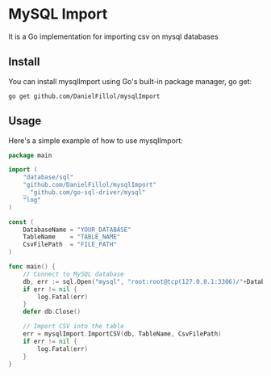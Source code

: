 # MySQL Import
It is a Go implementation for importing csv on mysql databases

## Install
You can install mysqlImport using Go's built-in package manager, go get:
``` 
go get github.com/DanielFillol/mysqlImport 
```
## Usage
Here's a simple example of how to use mysqlImport:
```go
package main

import (
	"database/sql"
	"github.com/DanielFillol/mysqlImport"
	_ "github.com/go-sql-driver/mysql"
	"log"
)

const (
	DatabaseName = "YOUR_DATABASE"
	TableName    = "TABLE_NAME"
	CsvFilePath  = "FILE_PATH"
)

func main() {
	// Connect to MySQL database
	db, err := sql.Open("mysql", "root:root@tcp(127.0.0.1:3306)/"+DatabaseName)
	if err != nil {
		log.Fatal(err)
	}
	defer db.Close()

	// Import CSV into the table
	err = mysqlImport.ImportCSV(db, TableName, CsvFilePath)
	if err != nil {
		log.Fatal(err)
	}
}
```
